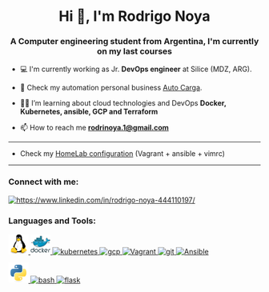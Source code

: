 <h1 align="center">Hi 👋, I'm Rodrigo Noya</h1>
<h3 align="center">A Computer engineering student from Argentina, I'm currently on my last courses</h3>

- :computer: I'm currently working as Jr. **DevOps engineer** at Silice (MDZ, ARG).

- 🤝 Check my automation personal business [Auto Carga](https://github.com/Noyarodrigo/Gestion-Usuarios).

- 👨‍💻 I’m learning about cloud technologies and DevOps **Docker, Kubernetes, ansible, GCP and Terraform**

- 📫 How to reach me **rodrinoya.1@gmail.com**

---

- Check my [HomeLab configuration](https://github.com/Noyarodrigo/Vagrant-Ansible-homelab) (Vagrant + ansible + vimrc)

---

<h3 align="left">Connect with me:</h3>
<p align="left">
<a href="https://linkedin.com/in/https://www.linkedin.com/in/rodrigo-noya-444110197/" target="blank"><img align="center" src="https://raw.githubusercontent.com/rahuldkjain/github-profile-readme-generator/master/src/images/icons/Social/linked-in-alt.svg" alt="https://www.linkedin.com/in/rodrigo-noya-444110197/" height="30" width="40" /></a>
</p>

<h3 align="left">Languages and Tools:</h3>
<p align="left">
<a href="https://www.linux.org/" target="_blank" rel="noreferrer"> <img src="https://raw.githubusercontent.com/devicons/devicon/master/icons/linux/linux-original.svg" alt="linux" width="40" height="40"/> </a> <a href="https://www.docker.com/" target="_blank" rel="noreferrer"> <img src="https://raw.githubusercontent.com/devicons/devicon/master/icons/docker/docker-original-wordmark.svg" alt="docker" width="40" height="40"/> </a><a href="https://kubernetes.io" target="_blank" rel="noreferrer"> <img src="https://www.vectorlogo.zone/logos/kubernetes/kubernetes-icon.svg" alt="kubernetes" width="40" height="40"/> </a><a href="https://cloud.google.com" target="_blank" rel="noreferrer"> <img src="https://www.vectorlogo.zone/logos/google_cloud/google_cloud-icon.svg" alt="gcp" width="40" height="40"/> </a><a href="https://www.vagrantup.com/" target="_blank" rel="noreferrer"> <img src="https://www.google.com/url?sa=i&url=https%3A%2F%2Ficon-icons.com%2Fes%2Ficono%2Fvagrant-original-logo%2F146314&psig=AOvVaw352LbVAjIvH_gT2CvesarD&ust=1664240091136000&source=images&cd=vfe&ved=0CAwQjRxqFwoTCKD2kc6fsfoCFQAAAAAdAAAAABAN" alt="Vagrant" width="40" height="40"/> </a><a href="https://git-scm.com/" target="_blank" rel="noreferrer"> <img src="https://www.vectorlogo.zone/logos/git-scm/git-scm-icon.svg" alt="git" width="40" height="40"/> </a><a href="https://www.ansible.com" target="_blank" rel="noreferrer"> <img src="https://www.google.com/url?sa=i&url=https%3A%2F%2Flogos-download.com%2F10121-ansible-logo-download.html&psig=AOvVaw1BW89GYHtW65sXZVXbsmpT&ust=1664239983730000&source=images&cd=vfe&ved=0CAwQjRxqFwoTCLif9JqfsfoCFQAAAAAdAAAAABAD" alt="Ansible" width="40" height="40"/></a></p>
<a href="https://www.python.org" target="_blank" rel="noreferrer"> <img src="https://raw.githubusercontent.com/devicons/devicon/master/icons/python/python-original.svg" alt="python" width="40" height="40"/> </a><a href="https://www.gnu.org/software/bash/" target="_blank" rel="noreferrer"> <img src="https://www.vectorlogo.zone/logos/gnu_bash/gnu_bash-icon.svg" alt="bash" width="40" height="40"/> </a><a href="https://flask.palletsprojects.com/" target="_blank" rel="noreferrer"> <img src="https://www.vectorlogo.zone/logos/pocoo_flask/pocoo_flask-icon.svg" alt="flask" width="40" height="40"/></a>
